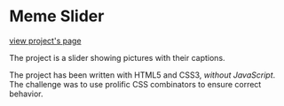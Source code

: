 # Meme Slider

[view project's page](https://shevelevbv.github.io/cssMemSlider/cssMemSlider/)

The project is a slider showing pictures with their captions. 

The project has been written with HTML5 and CSS3, *without JavaScript*. The challenge was to use prolific CSS combinators to ensure correct behavior.
